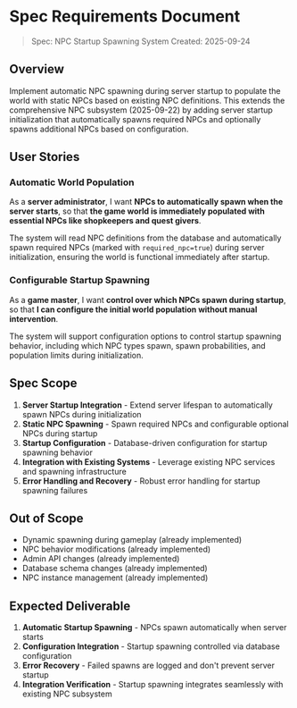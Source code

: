 # Spec Requirements Document

> Spec: NPC Startup Spawning System
> Created: 2025-09-24

## Overview

Implement automatic NPC spawning during server startup to populate the world with static NPCs based on existing NPC definitions. This extends the comprehensive NPC subsystem (2025-09-22) by adding server startup initialization that automatically spawns required NPCs and optionally spawns additional NPCs based on configuration.

## User Stories

### Automatic World Population

As a **server administrator**, I want **NPCs to automatically spawn when the server starts**, so that **the game world is immediately populated with essential NPCs like shopkeepers and quest givers**.

The system will read NPC definitions from the database and automatically spawn required NPCs (marked with `required_npc=true`) during server initialization, ensuring the world is functional immediately after startup.

### Configurable Startup Spawning

As a **game master**, I want **control over which NPCs spawn during startup**, so that **I can configure the initial world population without manual intervention**.

The system will support configuration options to control startup spawning behavior, including which NPC types spawn, spawn probabilities, and population limits during initialization.

## Spec Scope

1. **Server Startup Integration** - Extend server lifespan to automatically spawn NPCs during initialization
2. **Static NPC Spawning** - Spawn required NPCs and configurable optional NPCs during startup
3. **Startup Configuration** - Database-driven configuration for startup spawning behavior
4. **Integration with Existing Systems** - Leverage existing NPC services and spawning infrastructure
5. **Error Handling and Recovery** - Robust error handling for startup spawning failures

## Out of Scope

- Dynamic spawning during gameplay (already implemented)
- NPC behavior modifications (already implemented)
- Admin API changes (already implemented)
- Database schema changes (already implemented)
- NPC instance management (already implemented)

## Expected Deliverable

1. **Automatic Startup Spawning** - NPCs spawn automatically when server starts
2. **Configuration Integration** - Startup spawning controlled via database configuration
3. **Error Recovery** - Failed spawns are logged and don't prevent server startup
4. **Integration Verification** - Startup spawning integrates seamlessly with existing NPC subsystem
